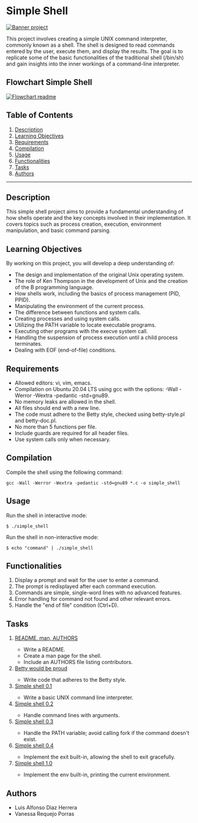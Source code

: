 <!DOCTYPE html>
<html>


<body>

<h1>Simple Shell</h1>
<a href="https://imgur.com/9ZJamsi"><img src="https://i.imgur.com/9ZJamsi.png" title="Banner project " /></a>

<p>This project involves creating a simple UNIX command interpreter, commonly known as a shell. The shell is designed to read commands entered by the user, execute them, and display the results. The goal is to replicate some of the basic functionalities of the traditional shell (/bin/sh) and gain insights into the inner workings of a command-line interpreter.</p>

<h2>Flowchart Simple Shell</h2>
<a href="https://imgur.com/a/7TveCcv"><img src="https://i.imgur.com/y9LsXxP.jpg" title="Flowchart readme" /></a>

<h2>Table of Contents</h2>

<ol>
    <li><a href="#description">Description</a></li>
    <li><a href="#learning-objectives">Learning Objectives</a></li>
    <li><a href="#requirements">Requirements</a></li>
    <li><a href="#compilation">Compilation</a></li>
    <li><a href="#usage">Usage</a></li>
    <li><a href="#functionalities">Functionalities</a></li>
    <li><a href="#tasks">Tasks</a></li>
    <li><a href="#authors">Authors</a></li>
</ol>

<hr>

<h2 id="description">Description</h2>

<p>This simple shell project aims to provide a fundamental understanding of how shells operate and the key concepts involved in their implementation. It covers topics such as process creation, execution, environment manipulation, and basic command parsing.</p>

<h2 id="learning-objectives">Learning Objectives</h2>

<p>By working on this project, you will develop a deep understanding of:</p>

<ul>
    <li>The design and implementation of the original Unix operating system.</li>
    <li>The role of Ken Thompson in the development of Unix and the creation of the B programming language.</li>
    <li>How shells work, including the basics of process management (PID, PPID).</li>
    <li>Manipulating the environment of the current process.</li>
    <li>The difference between functions and system calls.</li>
    <li>Creating processes and using system calls.</li>
    <li>Utilizing the PATH variable to locate executable programs.</li>
    <li>Executing other programs with the execve system call.</li>
    <li>Handling the suspension of process execution until a child process terminates.</li>
    <li>Dealing with EOF (end-of-file) conditions.</li>
</ul>

<h2 id="requirements">Requirements</h2>

<ul>
    <li>Allowed editors: vi, vim, emacs.</li>
    <li>Compilation on Ubuntu 20.04 LTS using gcc with the options: -Wall -Werror -Wextra -pedantic -std=gnu89.</li>
    <li>No memory leaks are allowed in the shell.</li>
    <li>All files should end with a new line.</li>
    <li>The code must adhere to the Betty style, checked using betty-style.pl and betty-doc.pl.</li>
    <li>No more than 5 functions per file.</li>
    <li>Include guards are required for all header files.</li>
    <li>Use system calls only when necessary.</li>
</ul>

<h2 id="compilation">Compilation</h2>

<p>Compile the shell using the following command:</p>

<pre>
<code>gcc -Wall -Werror -Wextra -pedantic -std=gnu89 *.c -o simple_shell</code>
</pre>

<h2 id="usage">Usage</h2>

<p>Run the shell in interactive mode:</p>

<pre>
<code>$ ./simple_shell</code>
</pre>

<p>Run the shell in non-interactive mode:</p>

<pre>
<code>$ echo "command" | ./simple_shell</code>
</pre>

<h2 id="functionalities">Functionalities</h2>

<ol>
    <li>Display a prompt and wait for the user to enter a command.</li>
    <li>The prompt is redisplayed after each command execution.</li>
    <li>Commands are simple, single-word lines with no advanced features.</li>
    <li>Error handling for command not found and other relevant errors.</li>
    <li>Handle the "end of file" condition (Ctrl+D).</li>
</ol>

<h2 id="tasks">Tasks</h2>

<ol>
    <li><a href="#">README, man, AUTHORS</a></li>
        <ul>
            <li>Write a README.</li>
            <li>Create a man page for the shell.</li>
            <li>Include an AUTHORS file listing contributors.</li>
        </ul>
    <li><a href="#">Betty would be proud</a></li>
        <ul>
            <li>Write code that adheres to the Betty style.</li>
        </ul>
    <li><a href="#">Simple shell 0.1</a></li>
        <ul>
            <li>Write a basic UNIX command line interpreter.</li>
        </ul>
    <li><a href="#">Simple shell 0.2</a></li>
        <ul>
            <li>Handle command lines with arguments.</li>
        </ul>
    <li><a href="#">Simple shell 0.3</a></li>
        <ul>
            <li>Handle the PATH variable; avoid calling fork if the command doesn't exist.</li>
        </ul>
    <li><a href="#">Simple shell 0.4</a></li>
        <ul>
            <li>Implement the exit built-in, allowing the shell to exit gracefully.</li>
        </ul>
    <li><a href="#">Simple shell 1.0</a></li>
        <ul>
            <li>Implement the env built-in, printing the current environment.</li>
        </ul>
</ol>

<h2 id="authors">Authors</h2>

<ul>
    <li>Luis Alfonso Diaz Herrera</li>
    <li>Vanessa Requejo Porras</li>
</ul>

</body>

</html>
